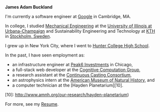 **James Adam Buckland**

I'm currently a software engineer at [Google][1] in Cambridge, MA. 

[1]: https://careers.google.com/locations/cambridge/

In college, I studied [Mechanical Engineering][2] at the [University of Illinois
at Urbana-Champaign][3] and Sustainability Engineering and Technology at
[KTH][4] in [Stockholm, Sweden][5]. 

[2]: http://mechanical.illinois.edu/
[3]: http//illinois.edu/
[4]: https://www.kth.se/
[5]: http://sweden.jbuckland.com

I grew up in New York City, where I went to [Hunter College High
School][6]. 

[6]: http://www.hchs.hunter.cuny.edu/

In the past, I have seen employment as:

  - an infrastructure engineer at [Peak6 Investments](http://www.peak6.com) in
    Chicago,
  - a full-stack web developer at the [Cognitive Computation Group][7],
  - a research assistant at the [Continuous Casting Consortium][8],
  - an astrophysics intern at the [American Museum of Natural History][9], and
  - a computer technician at the [Hayden Planetarium][10].

[7]: http://www.peak6.com
[8]: http://cogcomp.cs.illinois.edu
[9]: http://ccc.illinois.edu
[10]: http://www.amnh.org/our-research/hayden-planetarium)

For more, see my [Resume](/assets/pdf/resume.pdf).
